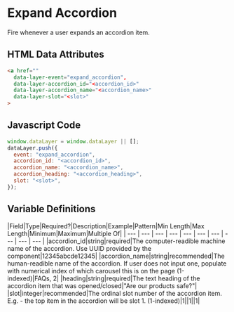 # Expand Accordion

Fire whenever a user expands an accordion item.

## HTML Data Attributes

```html
<a href=""
  data-layer-event="expand_accordion",
  data-layer-accordion_id="<accordion_id>"
  data-layer-accordion_name="<accordion_name>"
  data-layer-slot="<slot>"
>
```
## Javascript Code

```js
window.dataLayer = window.dataLayer || [];
dataLayer.push({
  event: "expand_accordion",
  accordion_id: "<accordion_id>",
  accordion_name: "<accordion_name>",
  accordion_heading: "<accordion_heading>",
  slot: "<slot>",
});
```

## Variable Definitions

|Field|Type|Required?|Description|Example|Pattern|Min Length|Max Length|Minimum|Maximum|Multiple Of|
| --- | --- | --- | --- | --- | --- | --- | --- | --- | --- |
|accordion_id|string|required|The computer-readible machine name of the accordion. Use UUID provided by the component|12345abcde12345|
|accordion_name|string|recommended|The human-readible name of the accordion. If user does not input one, populate with numerical index of which carousel this is on the page (1-indexed)|FAQs, 2|
|heading|string|required|The text heading of the accordion item that was opened/closed|"Are our products safe?"|
|slot|integer|recommended|The ordinal slot number of the accordion item. E.g. - the top item in the accordion will be slot 1. (1-indexed)|1||1||1|